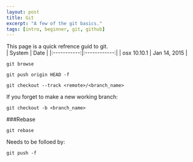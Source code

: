 ```yaml
---
layout: post
title: Git 
excerpt: "A few of the git basics."
tags: [intro, beginner, git, github]
---
```

This page is a quick refrence guid to git.  
| System      | Date         |
|:-----------:|:------------:|
| osx 10.10.1 | Jan 14, 2015 |


```
git browse
```

```
git push origin HEAD -f  
```

```
git checkout --track <remote>/<branch_name>
```

If you forget to make a new working branch:
```
git checkout -b <branch_name>
```


###Rebase
```
git rebase
```

Needs to be folloed by:
```
git push -f
